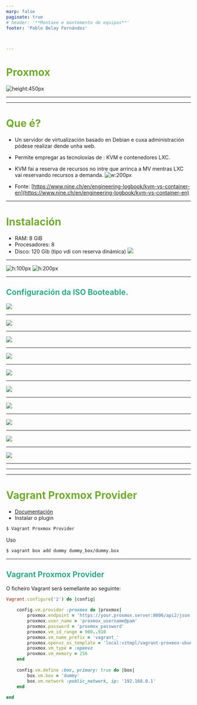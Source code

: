 ```yaml
---
marp: false
paginate: true
# header: '**Montaxe e mantemento de equipos**'
footer: 'Pablo Belay Fernández'



---
```

<!--
Notas para a presentación
-->
# Proxmox 
![height:450px ](img/00-proxmox.png)
  
<style>
  :root{
     --color-background: #101010;
     --color-foreground: #fff;
  }
  h1{
    color:#73a832;
  }

  h2{
    color:#32a883;
  }

  .anotacion {
  font-size: 10px;
}
</style>

<!-- _colorPreset: dark -->
---
 

---
# Que é? 

 *  Un servidor de virtualización basado en Debian  e cuxa administración pódese realizar dende unha web. 
 *  Permite empregar as tecnoloxías de : KVM e contenedores LXC. 
 * KVM fai a reserva de recursos no intre que arrinca a MV mentras  LXC  vai reservando recursos a demanda. 
   ![w:200px](img/01-diferencia-kvm-container.png)

  * Fonte: [https://www.nine.ch/en/engineering-logbook/kvm-vs-container-en](https://www.nine.ch/en/engineering-logbook/kvm-vs-container-en)

--- 
# Instalación
* RAM: 8 GiB
* Procesadores: 8
* Disco: 120 Gib (tipo vdi con reserva dinámica)
![](img/02.png)

--- 
![h:100px](img/03.png)
![h:200px](img/04.png)

--- 
## Configuración da ISO Booteable. 

![](img/04.png)

---

![](img/05.png)

---

![](img/06.png)

---

![](img/07.png)

--- 

![](img/08.png)

---

![](img/09.png)

---

![](img/10.png)

---

![](img/11.png)

---

![](img/12.png)

---

![](img/13.png)

---

---

---
# Vagrant Proxmox Provider
* [Documentación](https://github.com/telcat/vagrant-proxmox)
* Instalar o plugin 
```bash
$ Vagrant Proxmox Provider

```
Uso
```bash
$ vagrant box add dummy dummy_box/dummy.box

```
--- 

## Vagrant Proxmox Provider
O ficheiro Vagrant será semellante ao seguinte:
```ruby
Vagrant.configure('2') do |config|

    config.vm.provider :proxmox do |proxmox|
        proxmox.endpoint = 'https://your.proxmox.server:8006/api2/json'
        proxmox.user_name = 'proxmox_username@pam'
        proxmox.password = 'proxmox_password'
        proxmox.vm_id_range = 900..910
        proxmox.vm_name_prefix = 'vagrant_'
        proxmox.openvz_os_template = 'local:vztmpl/vagrant-proxmox-ubuntu-12.tar.gz'
        proxmox.vm_type = :openvz
        proxmox.vm_memory = 256
    end
    
    config.vm.define :box, primary: true do |box|
        box.vm.box = 'dummy'
        box.vm.network :public_network, ip: '192.168.0.1'
    end
    
end
```

